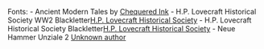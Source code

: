 Fonts:
	- Ancient Modern Tales by [Chequered Ink](https://www.fontspace.com/chequered-ink)
	- H.P. Lovecraft Historical Society WW2 Blackletter[H.P. Lovecraft Historical Society](https://www.hplhs.org/resources.php#collapse-v5-Seven)
	- H.P. Lovecraft Historical Society Blackletter[H.P. Lovecraft Historical Society](https://www.hplhs.org/resources.php#collapse-v5-Eight)
	- Neue Hammer Unziale 2 [Unknown author](https://fontsgeek.com/fonts/Neue-Hammer-Unziale-2)
